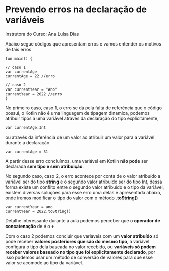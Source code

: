 # Prevendo erros na declaração de variáveis

Instrutora do Curso: Ana Luísa Dias

Abaixo segue códigos que apresentam erros e vamos entender os motivos de tais erros 

```  
fun main() {

// caso 1  
var currentAge   
currentAge = 22 //erro

// caso 2  
var currentYear = "Ano"  
currentYear = 2022 //erro  
}
```

No primeiro caso, caso 1, o erro se dá pela falta de referência que o código possui, o Kotlin não é uma linguagem de tipagem dinamica, podemos atribuir tipos a uma variável através da declaração do tipo explicitamente,

```
var currentAge:Int
```

ou através da inferência de um valor ao atribuir um valor para a variável durante a declaração

```
var currentAge = 31
```

A partir desse erro concluímos, uma variável em Kotlin **não pode** ser declarada **sem tipo e sem atribuição**.

No segundo caso, caso 2, o erro acontece por conta de o valor atribuído a variável ser do tipo **string** e o segundo valor atribuido ser do tipo Int, dessa forma existe um conflito entre o segundo valor atribuído e o tipo da variável, existem diversas soluções para esse erro uma delas é apresentada abaixo, onde iremos modificar o tipo do valor com o método **.toString()**

```
var currentYear = ano  
currentYear = 2022.toString()
```

Detalhe interessante durante a aula podemos perceber que o **operador de concatenação** de é o **+**

Com o caso 2 podemos concluir que variaveis com um **valor atribuído** só pode receber **valores posteriores que são do mesmo tipo**, a variável configura o tipo dela baseada no valor recebido, ou **variáveis só podem receber valores baseado no tipo que foi explicitamente declarado**, por isso podemos usar um método de conversão de valores para que esse valor se acomode ao tipo da variável.
